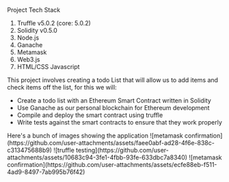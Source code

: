 Project Tech Stack
<ol>
  <li>Truffle v5.0.2 (core: 5.0.2)</li>
  <li>Solidity v0.5.0 </li>
  <li>Node.js</li>
  <li>Ganache</li>
  <li>Metamask</li>
  <li>Web3.js</li>
  <li>HTML/CSS Javascript</li>
</ol>

This project involves creating a todo List that will allow us to add items and check items off the list, for this we will:
<ul>
  <li>Create a todo list with an Ethereum Smart Contract written in Solidity</li>
  <li>Use Ganache as our personal blockchain for Ethereum development</li>
  <li>Compile and deploy the smart contract using truffle</li>
  <li>Write tests against the smart contracts to ensure that they work properly</li>
</ul>
Here's a bunch of images showing the application
![metamask confirmation](https://github.com/user-attachments/assets/faee0abf-ad28-4f6e-838c-c313475688b9)
![truffle testing](https://github.com/user-attachments/assets/10683c94-3fe1-4fbb-93fe-633dbc7a8340)
![metamask confirmation](https://github.com/user-attachments/assets/ecfe88eb-f511-4ad9-8497-7ab995b76f42)

